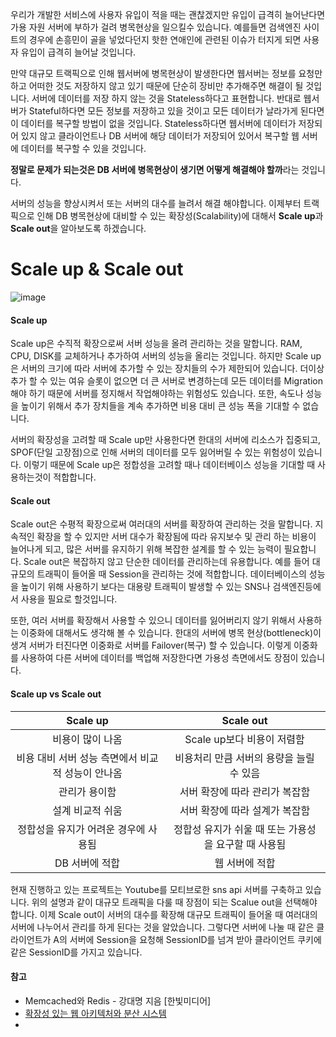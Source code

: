 우리가 개발한 서비스에 사용자 유입이 적을 때는 괜찮겠지만 유입이 급격히 늘어난다면 가용 자원 서버에 부하가 걸려 병목현상을 일으킬수 있습니다. 예를들면 검색엔진 사이트의 경우에 손흥민이 골을 넣었다던지 핫한 연애인에 관련된 이슈가 터지게 되면 사용자 유입이 급격히 늘어날 것입니다.

만약 대규모 트랙픽으로 인해 웹서버에 병목현상이 발생한다면 웹서버는 정보를 요청만 하고 어떠한 것도 저장하지 않고 있기 때문에 단순히 장비만 추가해주면 해결이 될 것입니다. 서버에 데이터를 저장 하지 않는 것을 Stateless하다고 표현합니다. 반대로 웹서버가 Stateful하다면 모든 정보를 저장하고 있을 것이고 모든 데이터가 날라가게 된다면 이 데이터를 복구할 방법이 없을 것입니다. Stateless하다면 웹서버에 데이터가 저장되어 있지 않고 클라이언트나 DB 서버에 해당 데이터가 저장되어 있어서 복구할 웹 서버에 데이터를 복구할 수 있을 것입니다.

**정말로 문제가 되는것은 DB 서버에 병목현상이 생기면 어떻게 해결해야 할까**라는 것입니다.

서버의 성능을 향상시켜서 또는 서버의 대수를 늘려서 해결 해야합니다. 이제부터 트랙픽으로 인해 DB 병목현상에 대비할 수 있는 확장성(Scalability)에 대해서 **Scale up**과 **Scale out**을 알아보도록 하겠습니다.



# Scale up & Scale out



![image](https://user-images.githubusercontent.com/55625864/94815388-6f2e1180-0435-11eb-9ef3-d90b24ec5bc0.png)



#### Scale up

Scale up은 수직적 확장으로써 서버 성능을 올려 관리하는 것을 말합니다. RAM, CPU, DISK를 교체하거나 추가하여 서버의 성능을 올리는 것입니다. 하지만 Scale up은 서버의 크기에 따라 서버에 추가할 수 있는 장치들의 수가 제한되어 있습니다. 더이상 추가 할 수 있는 여유 슬롯이 없으면 더 큰 서버로 변경하는데 모든 데이터를 Migration해야 하기 때문에 서버를 정지해서 작업해야하는 위험성도 있습니다. 또한, 속도나 성능을 높이기 위해서 추가 장치들을 계속 추가하면 비용 대비 큰 성능 폭을 기대할 수 없습니다.

서버의 확장성을 고려할 때 Scale up만 사용한다면 한대의 서버에 리소스가 집중되고, SPOF(단일 고장점)으로 인해 서버의 데이터를 모두 잃어버릴 수 있는 위험성이 있습니다. 이렇기 때문에 Scale up은 정합성을 고려할 때나 데이터베이스 성능을 기대할 때 사용하는것이 적합합니다.

#### Scale out

Scale out은 수평적 확장으로써 여러대의 서버를 확장하여 관리하는 것을 말합니다. 지속적인 확장을 할 수 있지만 서버 대수가 확장됨에 따라 유지보수 및 관리 하는 비용이 늘어나게 되고, 많은 서버를 유지하기 위해 복잡한 설계를 할 수 있는 능력이 필요합니다. Scale out은 복잡하지 않고 단순한 데이터를 관리하는데 유용합니다. 예를 들어 대규모의 트래픽이 들어올 때 Session을 관리하는 것에 적합합니다. 데이터베이스의 성능을 높이기 위해 사용하기 보다는 대용량 트래픽이 발생할 수 있는 SNS나 검색엔진등에서 사용을 필요로 할것입니다.

또한, 여러 서버를 확장해서 사용할 수 있으니 데이터를 잃어버리지 않기 위해서 사용하는 이중화에 대해서도 생각해 볼 수 있습니다. 한대의 서버에 병목 현상(bottleneck)이 생겨 서버가 터진다면 이중화로 서버를 Failover(복구) 할 수 있습니다. 이렇게 이중화를 사용하여 다른 서버에 데이터를 백업해 저장한다면 가용성 측면에서도 장점이 있습니다.



#### Scale up vs Scale out

|                     Scale up                      |                      Scale out                       |
| :-----------------------------------------------: | :--------------------------------------------------: |
|                 비용이 많이 나옴                  |              Scale up보다 비용이 저렴함              |
| 비용 대비 서버 성능 측면에서 비교적 성능이 안나옴 |       비용처리 만큼 서버의 용량을 늘릴 수 있음       |
|                   관리가 용이함                   |            서버 확장에 따라 관리가 복잡함            |
|                 설계 비교적 쉬움                  |            서버 확장에 따라 설계가 복잡함            |
|       정합성을 유지가 어려운 경우에 사용됨        | 정합성 유지가 쉬울 때 또는 가용성을 요구할 때 사용됨 |
|                  DB 서버에 적합                   |                    웹 서버에 적합                    |



현재 진행하고 있는 프로젝트는 Youtube를 모티브로한 sns api 서버를 구축하고 있습니다. 위의 설명과 같이 대규모 트래픽을 다룰 때 장점이 되는 Scalue out을 선택해야 합니다. 이제 Scale out이 서버의 대수를 확장해 대규모 트래픽이 들어올 때 여러대의 서버에 나누어서 관리를 하게 된다는 것을 알았습니다. 그렇다면 서버에 나눌 때 같은 클라이언트가 A의 서버에 Session을 요청해 SessionID를 넘겨 받아 클라이언트 쿠키에 같은 SessionID를 가지고 있습니다.





#### 참고

- Memcached와 Redis - 강대명 지음 [한빛미디어]
- [확장성 있는 웹 아키텍처와 분산 시스템](https://d2.naver.com/helloworld/206816)
- 